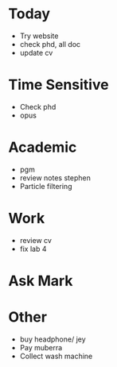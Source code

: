 # Today
- Try website
- check phd, all doc
- update cv

# Time Sensitive
- Check phd
- opus
  

# Academic
- pgm
- review notes stephen
- Particle filtering

# Work
- review cv
- fix lab 4

# Ask Mark

# Other
- buy headphone/ jey
- Pay muberra 
- Collect wash machine



